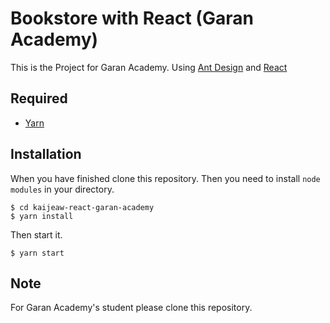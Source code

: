 # Bookstore with React (Garan Academy)
This is the Project for Garan Academy. Using [Ant Design](https://ant.design/) and [React](https://reactjs.org/)

## Required
* [Yarn](https://classic.yarnpkg.com/en/docs/install/#windows-stable)

## Installation
When you have finished clone this repository. Then you need to install `node modules` in your directory.

```
$ cd kaijeaw-react-garan-academy
$ yarn install
```

Then start it.

```
$ yarn start
```

## Note
For Garan Academy's student please clone this repository.
